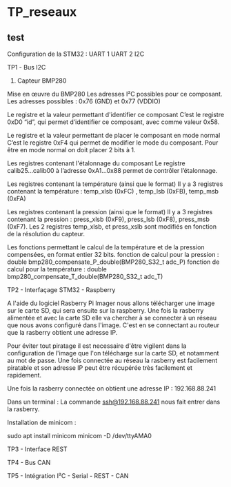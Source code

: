 # TP_reseaux
## test
Configuration de la STM32 : 
UART 1 
UART 2
I2C 


TP1 - Bus I2C

1.  Capteur BMP280
    
Mise en œuvre du BMP280
Les adresses I²C possibles pour ce composant.
    Les adresses possibles : 0x76 (GND) et 0x77 (VDDIO)
        
Le registre et la valeur permettant d'identifier ce composant
    C’est le registre  0xD0 “id”, qui permet d’identifier ce composant, avec comme valeur 0x58.
     
Le registre et la valeur permettant de placer le composant en mode normal
    C’est le registre  0xF4 qui permet de modifier le mode du composant. Pour être en mode normal on doit placer 2 bits à 1.
     
Les registres contenant l'étalonnage du composant
    Le registre calib25...calib00 à l’adresse 0xA1…0x88  permet de contrôler l’étalonnage.
     
Les registres contenant la température (ainsi que le format)
    Il y a 3 registres contenant la température : temp_xlsb (0xFC) , temp_lsb (0xFB), temp_msb (0xFA)
        
Les registres contenant la pression (ainsi que le format)
    Il y a 3 registres contenant la pression : press_xlsb (0xF9),  press_lsb (0xF8), press_msb (0xF7).
    Les 2 registres temp_xlsb, et press_xslb sont modifiés en fonction de la résolution du capteur. 
      
Les fonctions permettant le calcul de la température et de la pression compensées, en format entier 32 bits.
    fonction de calcul pour la pression : double bmp280_compensate_P_double(BMP280_S32_t adc_P)
    fonction de calcul pour la température : double bmp280_compensate_T_double(BMP280_S32_t adc_T) 

TP2 - Interfaçage STM32 - Raspberry

A l'aide du logiciel Rasberry Pi Imager nous allons télécharger une image sur le carte SD, qui sera ensuite sur la raspberry. Une fois la rasberry alimentée et avec la carte SD elle va chercher à se connecter à un réseau que nous avons configuré dans l'image. C'est en se connectant au routeur que la rasberry obtient une adresse IP.

Pour éviter tout piratage il est necessaire d'être vigilent dans la configuration de l'image que l'on télécharge sur la carte SD, et notamment au mot de passe. Une fois connectée au réseau la rasberry est facilement piratable et son adresse IP peut être récupérée très facilement et rapidement.

Une fois la rasberry connectée on obtient une adresse IP : 192.168.88.241

Dans un terminal : 
La commande ssh@192.168.88.241 nous fait entrer dans la rasberry.


Installation de minicom :

sudo apt install minicom
minicom -D /dev/ttyAMA0




TP3 - Interface REST

TP4 - Bus CAN


TP5 - Intégration I²C - Serial - REST - CAN
